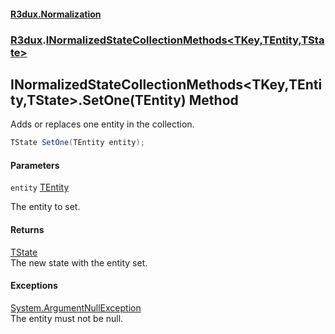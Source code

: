 #### [R3dux.Normalization](R3dux.Normalization.md 'R3dux.Normalization')
### [R3dux](R3dux.Normalization.md#R3dux 'R3dux').[INormalizedStateCollectionMethods&lt;TKey,TEntity,TState&gt;](INormalizedStateCollectionMethods_TKey,TEntity,TState_.md 'R3dux.INormalizedStateCollectionMethods<TKey,TEntity,TState>')

## INormalizedStateCollectionMethods<TKey,TEntity,TState>.SetOne(TEntity) Method

Adds or replaces one entity in the collection.

```csharp
TState SetOne(TEntity entity);
```
#### Parameters

<a name='R3dux.INormalizedStateCollectionMethods_TKey,TEntity,TState_.SetOne(TEntity).entity'></a>

`entity` [TEntity](INormalizedStateCollectionMethods_TKey,TEntity,TState_.md#R3dux.INormalizedStateCollectionMethods_TKey,TEntity,TState_.TEntity 'R3dux.INormalizedStateCollectionMethods<TKey,TEntity,TState>.TEntity')

The entity to set.

#### Returns
[TState](INormalizedStateCollectionMethods_TKey,TEntity,TState_.md#R3dux.INormalizedStateCollectionMethods_TKey,TEntity,TState_.TState 'R3dux.INormalizedStateCollectionMethods<TKey,TEntity,TState>.TState')  
The new state with the entity set.

#### Exceptions

[System.ArgumentNullException](https://docs.microsoft.com/en-us/dotnet/api/System.ArgumentNullException 'System.ArgumentNullException')  
The entity must not be null.